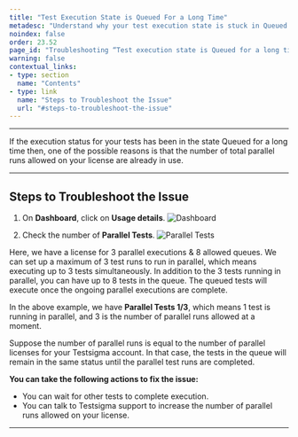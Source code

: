 ```yaml
---
title: "Test Execution State is Queued For a Long Time"
metadesc: "Understand why your test execution state is stuck in Queued for a long time while executing parallel runs and learn how to troubleshoot the issue effectively."
noindex: false
order: 23.52
page_id: "Troubleshooting “Test execution state is Queued for a long time” error"
warning: false
contextual_links:
- type: section
  name: "Contents"
- type: link
  name: "Steps to Troubleshoot the Issue"
  url: "#steps-to-troubleshoot-the-issue"
---
```


---

If the execution status for your tests has been in the state Queued for a long time then, one of the possible reasons is that the number of total parallel runs allowed on your license are already in use. 

---

## **Steps to Troubleshoot the Issue**
1. On **Dashboard**, click on **Usage details**.
![Dashboard](https://s3.amazonaws.com/static-docs.testsigma.com/new_images/projects/applications/uddashb.png)

2. Check the number of **Parallel Tests**.
![Parallel Tests](https://s3.amazonaws.com/static-docs.testsigma.com/new_images/projects/applications/udprar.png)

Here, we have a license for 3 parallel executions & 8 allowed queues. We can set up a maximum of 3 test runs to run in parallel, which means executing up to 3 tests simultaneously. In addition to the 3 tests running in parallel, you can have up to 8 tests in the queue. The queued tests will execute once the ongoing parallel executions are complete.<br>

In the above example, we have **Parallel Tests 1/3**, which means 1 test is running in parallel, and 3 is the number of parallel runs allowed at a moment.<br>

Suppose the number of parallel runs is equal to the number of parallel licenses for your Testsigma account. In that case, the tests in the queue will remain in the same status until the parallel test runs are completed. 

**You can take the following actions to fix the issue:**  
- You can wait for other tests to complete execution. 
- You can talk to Testsigma support to increase the number of parallel runs allowed on your license. 

---